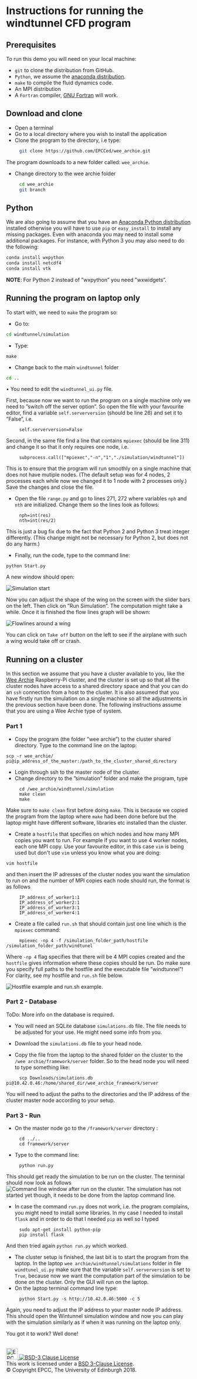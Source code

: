 # Instructions for running the windtunnel CFD program

## Prerequisites

To run this demo you will need on your local machine:

* `git` to clone the distribution from GitHub.
* `Python`, we assume the [anaconda distribution](https://www.anaconda.com/distribution/).
* `make` to compile the fluid dynamics code.
* An MPI distribution
* A `Fortran` compiler, [GNU Fortran](http://gcc.gnu.org/fortran/) will work.

## Download and clone

* Open a terminal
* Go to a local directory where you wish to install the application
* Clone the program to the directory, i.e type:

```bash
     git clone https://github.com/EPCCed/wee_archie.git
```
The program downloads to a new folder called: `wee_archie`.

* Change directory to the wee archie folder
```bash
     cd wee_archie
     git branch
```

## Python

We are also going to assume that you have an [Anaconda Python
distribution](https://www.anaconda.com/distribution/) installed
otherwise you will have to use `pip` or `easy_install` to install any
missing packages. Even with anaconda you may need to install some
additional packages. For instance, with Python 3 you may also need to
do the following:

```bash
conda install wxpython
conda install netcdf4
conda install vtk
```

**NOTE**: For Python 2 instead of ”wxpython” you need ”wxwidgets”.


## Running the program on laptop only

To start with, we need to `make` the program so:

* Go to:

```bash
cd windtunnel/simulation
```

* Type:
```
make
```

* Change back to the main `windtunnel` folder 
```bash
cd ..
```
• You need to edit the `windtunnel_ui.py` file.

First, because now we want to run the program on a single machine only
we need to ”switch off the server option”. So open the file with your
favourite editor, find a variable `self.serverversion` (should be line
26) and set it to ”False”, i.e.
```
     self.serverversion=False
```
Second, in the same file find a line that contains `mpiexec` (should be line 311) and change it so that it only requires one node, i.e.
```
     subprocess.call(["mpiexec","-n","1","./simulation/windtunnel"])
```

This is to ensure that the program will run smoothly on a single
machine that does not have mutiple nodes. (The default setup was for 4
nodes, 2 processes each while now we changed it to 1 node with 2
processes only.) Save the changes and close the file.

* Open the file `range.py` and go to lines 271, 272 where variables
  `nph` and `nth` are initialized. Change them so the lines look as
  follows:
```
     nph=int(res)
     nth=int(res/2)
```

This is just a bug fix due to the fact that Python 2 and Python 3
treat integer differently. (This change might not be
necessary for Python 2, but does not do any harm.)

* Finally, run the code, type to the command line:
```
python Start.py 
```
A new window should open: 

![Simulation start](imgs/Start_py.png)

Now you can adjust the shape of the wing on the screen with the slider
bars on the left. Then click on ”Run Simulation”. The computation
might take a while. Once it is finished the flow lines graph will be
shown:

![Flowlines around a wing](imgs/Flowlines.png)

You can click on `Take off` button on the left to see if the airplane
with such a wing would take off or crash.

## Running on a cluster

In this section we assume that you have a cluster available to you,
like the [Wee Archie](https://epcced.github.io/wee_archlet/)
Raspberry-Pi cluster, and the cluster is set up so that all the
cluster nodes have access to a shared directory space and that you can
do an `ssh` connection from a host to the cluster. It is also assumed
that you have firstly run the simulation on a single machine so all
the adjustments in the previous section have been done. The following
instructions assume that you are using a Wee Archie type of system.

### Part 1

* Copy the program (the folder ”wee archie”) to the cluster shared
  directory. Type to the command line on the laptop:
```
scp -r wee_archie/ pi@ip_address_of_the_master:/path_to_the_cluster_shared_directory
```
* Login through ssh to the master node of the cluster.
* Change directory to the ”simulation” folder and make the program, type
```
     cd /wee_archie/windtunnel/simulation
     make clean
     make
```
Make sure to `make clean` first before doing `make`. This is because
we copied the program from the laptop where `make` had been done
before but the laptop might have different software, libraries etc
installed than the cluster.

* Create a `hostfile` that specifies on which nodes and how many MPI
  copies you want to run. For example if you want to use 4 worker
  nodes, each one MPI copy. Use your favourite editor, in this case
  `vim` is being used but don't use `vim` unless you know what you are
  doing:
```
vim hostfile
```
and then insert the IP adresses of the cluster nodes you want the
simulation to run on and the number of MPI copies each node should
run, the format is as follows
```
     IP_address_of_worker1:1
     IP_address_of_worker2:1
     IP_address_of_worker3:1
     IP_address_of_worker4:1
```

* Create a file called `run.sh` that should contain just one line
  which is the `mpiexec` command:
```
     mpiexec -np 4 -f /simulation_folder_path/hostfile /simulation_folder_path/windtunel
```
Where `-np 4` flag specifies that there will be 4 MPI copies created and the
`hostfile` gives information where these copies should be run. Do make
sure you specify full paths to the hostfile and the executable file
”windtunnel”! For clarity, see my hostfile and `run.sh` file below.

![Hostfile example and run.sh example.](imgs/run.png)

### Part 2 - Database

ToDo: More info on the database is required.

* You will need an SQLite database `simulations.db` file. The file
  needs to be adjusted for your use. He might need some info from you.
* Download the `simulations.db` file to your head node.

* Copy the file from the laptop to the shared folder on the cluster to
  the `/wee archie/framework/server` folder. So to the head node you
  will need to type something like:
```
     scp Downloads/simulations.db pi@10.42.0.46:/home/shared_dir/wee_archie_framework/server
```
You will need to adjust the paths to the directories and the IP
address of the cluster master node according to your setup.


### Part 3 - Run

* On the master node go to the `/framework/server` directory :
```
     cd ../..
     cd framework/server
```
* Type to the command line:
```
     python run.py
```
This should get ready the simulation to be run on the cluster. The
terminal should now look as follows
![Command line window after run on the cluster.](imgs/pythonrun.png)
The simulation has not started yet though, it needs to be done from
the laptop command line.
* In case the command `run.py` does not work, i.e. the program
  complains, you might need to install some libraries. In my case I
  needed to install `flask` and in order to do that I needed `pip` as
  well so I typed
```
     sudo apt-get install python-pip
     pip install flask
```
  And then tried again `python run.py` which worked. 
* The cluster setup is finished, the last bit is to start the program
  from the laptop. In the laptop `wee archie/windtunnel/simulations`
  folder in file `windtunel_ui.py` make sure that the variable
  `self.serverversion` is set to `True`, because now we want the
  computation part of the simulation to be done on the cluster. Only
  the GUI will run on the laptop.
* On the laptop terminal command line type:
```
     python Start.py -s http://10.42.0.46:5000 -c 5
```
Again, you need to adjust the IP address to your master node IP
address. This should open the Wintunnel simulation window and now you
can play with the simulation similarly as if when it was running on
the laptop only.  

You got it to work? Well done!
   
<!-- Licensing and copyright stuff below -->
<br>
<a href="http://www.epcc.ed.ac.uk">
<img alt="EPCC logo" src="https://www.epcc.ed.ac.uk/sites/all/themes/epcc/images/epcc-logo.png" height="31"/>
</a>
<a rel="license" href="https://opensource.org/licenses/BSD-3-Clause">
<img alt="BSD-3 Clause License" style="border-width:0" 
     src="https://img.shields.io/badge/License-BSD%203--Clause-blue.svg" />
</a><br />
This work is licensed under a <a rel="license" href="https://opensource.org/licenses/BSD-3-Clause">
BSD 3-Clause License</a>.<br/>
&copy; Copyright EPCC, The University of Edinburgh 2018.
